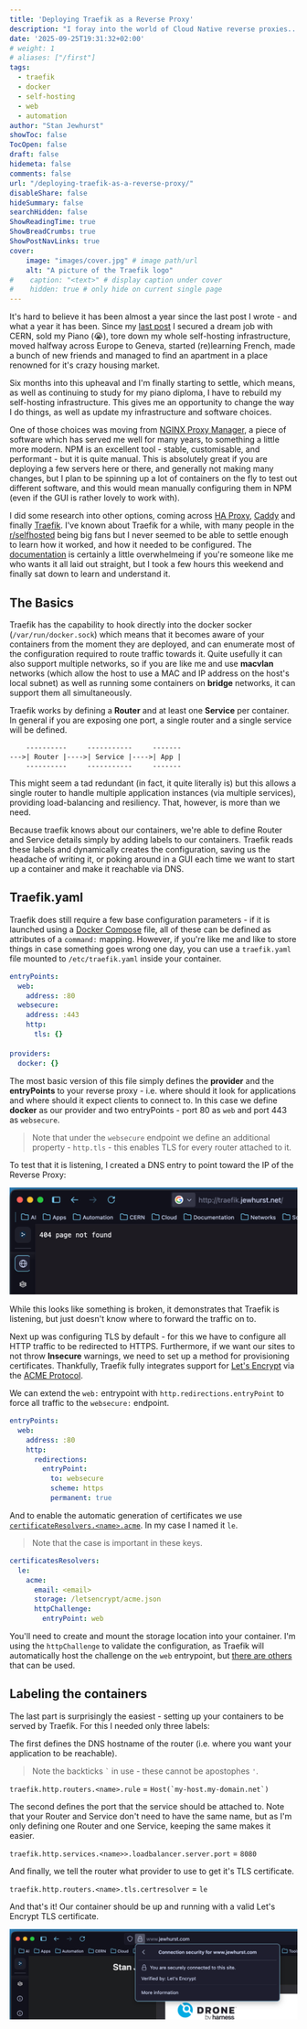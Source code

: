 ```yaml
---
title: 'Deploying Traefik as a Reverse Proxy'
description: "I foray into the world of Cloud Native reverse proxies..."
date: '2025-09-25T19:31:32+02:00'
# weight: 1
# aliases: ["/first"]
tags:
  - traefik
  - docker
  - self-hosting
  - web
  - automation
author: "Stan Jewhurst"
showToc: false
TocOpen: false
draft: false
hidemeta: false
comments: false
url: "/deploying-traefik-as-a-reverse-proxy/"
disableShare: false
hideSummary: false
searchHidden: false
ShowReadingTime: true
ShowBreadCrumbs: true
ShowPostNavLinks: true
cover:
    image: "images/cover.jpg" # image path/url
    alt: "A picture of the Traefik logo"
#    caption: "<text>" # display caption under cover
#    hidden: true # only hide on current single page
---
```

It's hard to believe it has been almost a year since the last post I wrote - and what a year it has been. Since my [last post](https://www.jewhurst.com/build-automation-with-drone/) I secured a dream job with CERN, sold my Piano (😭), tore down my whole self-hosting infrastructure, moved halfway across Europe to Geneva, started (re)learning French, made a bunch of new friends and managed to find an apartment in a place renowned for it's crazy housing market.

Six months into this upheaval and I'm finally starting to settle, which means, as well as continuing to study for my piano diploma, I have to rebuild my self-hosting infrastructure. This gives me an opportunity to change the way I do things, as well as update my infrastructure and software choices.

One of those choices was moving from [NGINX Proxy Manager](https://nginxproxymanager.com/), a piece of software which has served me well for many years, to something a little more modern. NPM is an excellent tool - stable, customisable, and performant - but it is quite manual. This is absolutely great if you are deploying a few servers here or there, and generally not making many changes, but I plan to be spinning up a lot of containers on the fly to test out different software, and this would mean manually configuring them in NPM (even if the GUI is rather lovely to work with).

I did some research into other options, coming across [HA Proxy](https://www.haproxy.org/), [Caddy](https://caddyserver.com/) and finally [Traefik](https://traefik.io/traefik). I've known about Traefik for a while, with many people in the [r/selfhosted](https://reddit.com/r/selfhosted) being big fans but I never seemed to be able to settle enough to learn how it worked, and how it needed to be configured. The [documentation](https://doc.traefik.io/traefik/reference/routing-configuration/other-providers/docker/) is certainly a little overwhelmeing if you're someone like me who wants it all laid out straight, but I took a few hours this weekend and finally sat down to learn and understand it.

## The Basics

Traefik has the capability to hook directly into the docker socker (`/var/run/docker.sock`) which means that it becomes aware of your containers from the moment they are deployed, and can enumerate most of the configuration required to route traffic towards it. Quite usefully it can also support multiple networks, so if you are like me and use **macvlan** networks (which allow the host to use a MAC and IP address on the host's local subnet) as well as running some containers on **bridge** networks, it can support them all simultaneously.

Traefik works by defining a **Router** and at least one **Service** per container. In general if you are exposing one port, a single router and a single service will be defined.

```
    ----------     -----------     -------
--->| Router |---->| Service |---->| App |
    ----------     -----------     -------
```
This might seem a tad redundant (in fact, it quite literally is) but this allows a single router to handle multiple application instances (via multiple services), providing load-balancing and resiliency. That, however, is more than we need.

Because traefik knows about our containers, we're able to define Router and Service details simply by adding labels to our containers. Traefik reads these labels and dynamically creates the configuration, saving us the headache of writing it, or poking around in a GUI each time we want to start up a container and make it reachable via DNS.

## Traefik.yaml

Traefik does still require a few base configuration parameters - if it is launched using a [Docker Compose](https://doc.traefik.io/traefik/expose/docker/) file, all of these can be defined as attributes of a `command:` mapping. However, if you're like me and like to store things in case something goes wrong one day, you can use a `traefik.yaml` file mounted to `/etc/traefik.yaml` inside your container.

```yaml
entryPoints:
  web:
    address: :80
  websecure:
    address: :443
    http:
      tls: {}

providers:
  docker: {}
```
The most basic version of this file simply defines the **provider** and the **entryPoints** to your reverse proxy - i.e. where should it look for applications and where should it expect clients to connect to. In this case we define **docker** as our provider and two entryPoints - port 80 as `web` and port 443 as `websecure`. 

> Note that under the `websecure` endpoint we define an additional property - `http.tls` - this enables TLS for every router attached to it. 

To test that it is listening, I created a DNS entry to point toward the IP of the Reverse Proxy:

![Traefik HTTP Test](images/http-working.png)

While this looks like something is broken, it demonstrates that Traefik is listening, but just doesn't know where to forward the traffic on to.

Next up was configuring TLS by default - for this we have to configure all HTTP traffic to be redirected to HTTPS. Furthermore, if we want our sites to not throw **Insecure** warnings, we need to set up a method for provisioning certificates. Thankfully, Traefik fully integrates support for [Let's Encrypt](https://letsencrypt.org/) via the [ACME Protocol](https://en.wikipedia.org/wiki/Automatic_Certificate_Management_Environment).

We can extend the `web:` entrypoint with `http.redirections.entryPoint` to force all traffic to the `websecure:` endpoint.

```yaml
entryPoints:
  web:
    address: :80
    http:
      redirections:
        entryPoint:
          to: websecure
          scheme: https
          permanent: true
```
And to enable the automatic generation of certificates we use [`certificateResolvers.<name>.acme`](https://doc.traefik.io/traefik/reference/install-configuration/tls/certificate-resolvers/acme/). In my case I named it `le`. 

> Note that the case is important in these keys.

```yaml
certificatesResolvers:
  le:
    acme:
      email: <email>
      storage: /letsencrypt/acme.json
      httpChallenge:
        entryPoint: web
```
You'll need to create and mount the storage location into your container. I'm using the `httpChallenge` to validate the configuration, as Traefik will automatically host the challenge on the `web` entrypoint, but [there are others](https://doc.traefik.io/traefik/reference/install-configuration/tls/certificate-resolvers/acme/#the-different-acme-challenges) that can be used.

## Labeling the containers

The last part is surprisingly the easiest - setting up your containers to be served by Traefik. For this I needed only three labels:

The first defines the DNS hostname of the router (i.e. where you want your application to be reachable). 

>Note the backticks ``` ` ``` in use - these cannot be apostophes ` ' `.

`traefik.http.routers.<name>.rule` = ```Host(`my-host.my-domain.net`)```

The second defines the port that the service should be attached to. Note that your Router and Service don't need to have the same name, but as I'm only defining one Router and one Service, keeping the same makes it easier.

`traefik.http.services.<name>>.loadbalancer.server.port` = `8080`

And finally, we tell the router what provider to use to get it's TLS certificate.

`traefik.http.routers.<name>.tls.certresolver` = `le`

And that's it! Our container should be up and running with a valid Let's Encrypt TLS certificate.

![HTTPS Working](images/https-working.png)